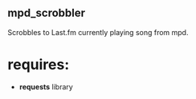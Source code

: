 ## mpd_scrobbler
Scrobbles to Last.fm currently playing song from mpd.

# requires:
* **requests** library
